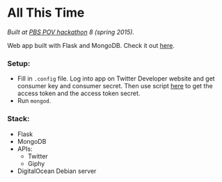 # All This Time
*Built at [PBS POV hackathon](http://www.pbs.org/pov/hackathon/) 8 (spring 2015).*

Web app built with Flask and MongoDB. Check it out [here](http://104.131.2.8:5000/).

### Setup:
 * Fill in `.config` file. Log into app on Twitter Developer website and get consumer key and consumer secret. Then use script [here](https://github.com/bear/python-twitter/blob/master/get_access_token.py) to get the access token and the access token secret.
 * Run `mongod`.

### Stack:
 * Flask
 * MongoDB
 * APIs:
   * Twitter
   * Giphy
 * DigitalOcean Debian server
